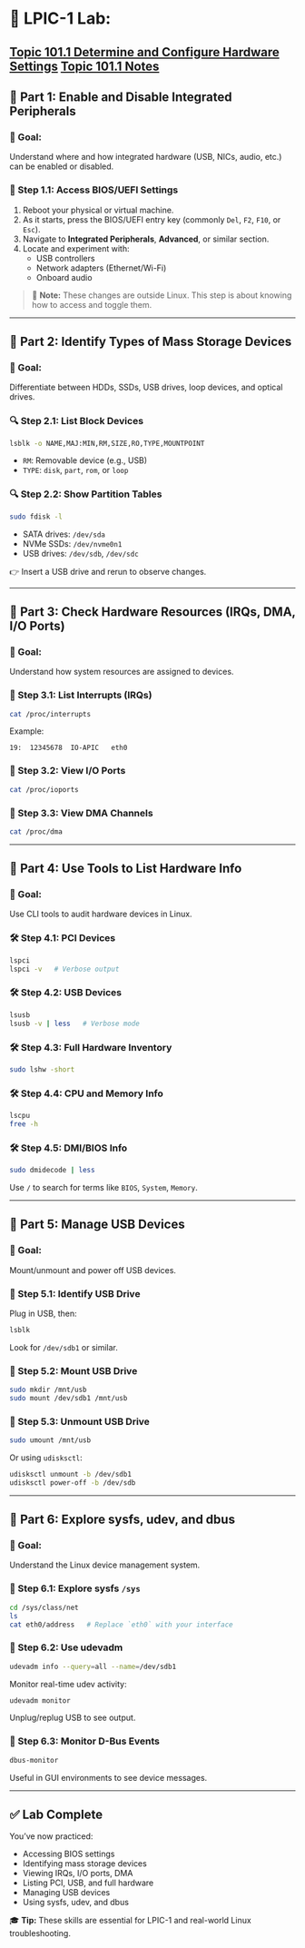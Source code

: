 # 🧪 LPIC-1 Lab:
[Topic 101.1 Determine and Configure Hardware Settings](https://www.lpi.org/our-certifications/exam-101-102-objectives/#101.1_Determine_and_configure_hardware_settings)
[Topic 101.1 Notes](https://1drv.ms/w/c/354f1c8d534fbced/Ef7G_xVPG0ZJu6wZ0DdeGSUBmSy6RBxTid3fkbKFnt8J-w?e=Mm5yvf)
---

## 🔸 Part 1: Enable and Disable Integrated Peripherals

### 🎯 Goal:
Understand where and how integrated hardware (USB, NICs, audio, etc.) can be enabled or disabled.

### 🔧 Step 1.1: Access BIOS/UEFI Settings

1. Reboot your physical or virtual machine.
2. As it starts, press the BIOS/UEFI entry key (commonly `Del`, `F2`, `F10`, or `Esc`).
3. Navigate to **Integrated Peripherals**, **Advanced**, or similar section.
4. Locate and experiment with:
   - USB controllers
   - Network adapters (Ethernet/Wi-Fi)
   - Onboard audio

> 📝 **Note:** These changes are outside Linux. This step is about knowing how to access and toggle them.

---

## 🔸 Part 2: Identify Types of Mass Storage Devices

### 🎯 Goal:
Differentiate between HDDs, SSDs, USB drives, loop devices, and optical drives.

### 🔍 Step 2.1: List Block Devices

```bash
lsblk -o NAME,MAJ:MIN,RM,SIZE,RO,TYPE,MOUNTPOINT
```

- `RM`: Removable device (e.g., USB)
- `TYPE`: `disk`, `part`, `rom`, or `loop`

### 🔍 Step 2.2: Show Partition Tables

```bash
sudo fdisk -l
```

- SATA drives: `/dev/sda`
- NVMe SSDs: `/dev/nvme0n1`
- USB drives: `/dev/sdb`, `/dev/sdc`

👉 Insert a USB drive and rerun to observe changes.

---

## 🔸 Part 3: Check Hardware Resources (IRQs, DMA, I/O Ports)

### 🎯 Goal:
Understand how system resources are assigned to devices.

### 📘 Step 3.1: List Interrupts (IRQs)

```bash
cat /proc/interrupts
```

Example:
```
19:  12345678  IO-APIC   eth0
```

### 📘 Step 3.2: View I/O Ports

```bash
cat /proc/ioports
```

### 📘 Step 3.3: View DMA Channels

```bash
cat /proc/dma
```

---

## 🔸 Part 4: Use Tools to List Hardware Info

### 🎯 Goal:
Use CLI tools to audit hardware devices in Linux.

### 🛠️ Step 4.1: PCI Devices

```bash
lspci
lspci -v   # Verbose output
```

### 🛠️ Step 4.2: USB Devices

```bash
lsusb
lsusb -v | less   # Verbose mode
```

### 🛠️ Step 4.3: Full Hardware Inventory

```bash
sudo lshw -short
```

### 🛠️ Step 4.4: CPU and Memory Info

```bash
lscpu
free -h
```

### 🛠️ Step 4.5: DMI/BIOS Info

```bash
sudo dmidecode | less
```

Use `/` to search for terms like `BIOS`, `System`, `Memory`.

---

## 🔸 Part 5: Manage USB Devices

### 🎯 Goal:
Mount/unmount and power off USB devices.

### 💾 Step 5.1: Identify USB Drive

Plug in USB, then:

```bash
lsblk
```

Look for `/dev/sdb1` or similar.

### 💾 Step 5.2: Mount USB Drive

```bash
sudo mkdir /mnt/usb
sudo mount /dev/sdb1 /mnt/usb
```

### 💾 Step 5.3: Unmount USB Drive

```bash
sudo umount /mnt/usb
```

Or using `udisksctl`:

```bash
udisksctl unmount -b /dev/sdb1
udisksctl power-off -b /dev/sdb
```

---

## 🔸 Part 6: Explore sysfs, udev, and dbus

### 🎯 Goal:
Understand the Linux device management system.

### 🧠 Step 6.1: Explore sysfs `/sys`

```bash
cd /sys/class/net
ls
cat eth0/address   # Replace `eth0` with your interface
```

### 🧠 Step 6.2: Use udevadm

```bash
udevadm info --query=all --name=/dev/sdb1
```

Monitor real-time udev activity:

```bash
udevadm monitor
```

Unplug/replug USB to see output.

### 🧠 Step 6.3: Monitor D-Bus Events

```bash
dbus-monitor
```

Useful in GUI environments to see device messages.

---

## ✅ Lab Complete

You’ve now practiced:

- Accessing BIOS settings
- Identifying mass storage devices
- Viewing IRQs, I/O ports, DMA
- Listing PCI, USB, and full hardware
- Managing USB devices
- Using sysfs, udev, and dbus

🎓 **Tip:** These skills are essential for LPIC-1 and real-world Linux troubleshooting.
